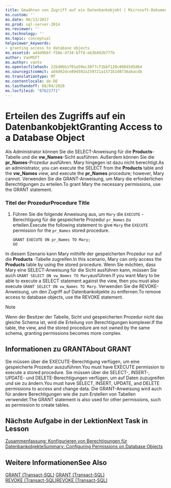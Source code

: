 ```yaml
---
title: Gewähren von Zugriff auf ein Datenbankobjekt | Microsoft-Dokumentation
ms.custom: ''
ms.date: 06/13/2017
ms.prod: sql-server-2014
ms.reviewer: ''
ms.technology: ''
ms.topic: conceptual
helpviewer_keywords:
- granting access to database objects
ms.assetid: a44d9bbf-f58e-4734-b7f4-eb3b492b777b
author: VanMSFT
ms.author: vanto
ms.openlocfilehash: 22bd0bb1f01e59ec30f7cf1bbf128c890d3d5d64
ms.sourcegitcommit: ad4d92dce894592a259721a1571b1d8736abacdb
ms.translationtype: MT
ms.contentlocale: de-DE
ms.lasthandoff: 08/04/2020
ms.locfileid: "87621771"
---
```

# <a name="granting-access-to-a-database-object"></a><span data-ttu-id="aff94-102">Erteilen des Zugriffs auf ein Datenbankobjekt</span><span class="sxs-lookup"><span data-stu-id="aff94-102">Granting Access to a Database Object</span></span>
  <span data-ttu-id="aff94-103"> Als Administrator können Sie die SELECT-Anweisung für die **Products**-Tabelle und die **vw_Names**-Sicht ausführen. Außerdem können Sie die **pr_Names**-Prozedur ausführen. Mary hingegen ist dazu nicht berechtigt.</span><span class="sxs-lookup"><span data-stu-id="aff94-103">As an administrator, you can execute the SELECT from the **Products** table and the **vw_Names** view, and execute the **pr_Names** procedure; however, Mary cannot.</span></span> <span data-ttu-id="aff94-104">Verwenden Sie die GRANT-Anweisung, um Mary die erforderlichen Berechtigungen zu erteilen.</span><span class="sxs-lookup"><span data-stu-id="aff94-104">To grant Mary the necessary permissions, use the GRANT statement.</span></span>  
  
### <a name="procedure-title"></a><span data-ttu-id="aff94-105">Titel der Prozedur</span><span class="sxs-lookup"><span data-stu-id="aff94-105">Procedure Title</span></span>  
  
1.  <span data-ttu-id="aff94-106">Führen Sie die folgende Anweisung aus, um `Mary` die `EXECUTE` -Berechtigung für die gespeicherte Prozedur `pr_Names` zu erteilen.</span><span class="sxs-lookup"><span data-stu-id="aff94-106">Execute the following statement to give `Mary` the `EXECUTE` permission for the `pr_Names` stored procedure.</span></span>  
  
    ```  
    GRANT EXECUTE ON pr_Names TO Mary;  
    GO  
    ```  
  
 <span data-ttu-id="aff94-107">In diesem Szenario kann Mary mithilfe der gespeicherten Prozedur nur auf die **Products** -Tabelle zugreifen.</span><span class="sxs-lookup"><span data-stu-id="aff94-107">In this scenario, Mary can only access the **Products** table by using the stored procedure.</span></span> <span data-ttu-id="aff94-108">Wenn Sie möchten, dass Mary eine SELECT-Anweisung für die Sicht ausführen kann, müssen Sie auch `GRANT SELECT ON vw_Names TO Mary`ausführen.</span><span class="sxs-lookup"><span data-stu-id="aff94-108">If you want Mary to be able to execute a SELECT statement against the view, then you must also execute `GRANT SELECT ON vw_Names TO Mary`.</span></span> <span data-ttu-id="aff94-109">Verwenden Sie die REVOKE-Anweisung, um den Zugriff auf Datenbankobjekte zu entfernen.</span><span class="sxs-lookup"><span data-stu-id="aff94-109">To remove access to database objects, use the REVOKE statement.</span></span>  
  
> [!NOTE]  
>  <span data-ttu-id="aff94-110">Wenn der Besitzer der Tabelle, Sicht und gespeicherten Prozedur nicht das gleiche Schema ist, wird die Erteilung von Berechtigungen komplexer.</span><span class="sxs-lookup"><span data-stu-id="aff94-110">If the table, the view, and the stored procedure are not owned by the same schema, granting permissions becomes more complex.</span></span>  
  
## <a name="about-grant"></a><span data-ttu-id="aff94-111">Informationen zu GRANT</span><span class="sxs-lookup"><span data-stu-id="aff94-111">About GRANT</span></span>  
 <span data-ttu-id="aff94-112">Sie müssen über die EXECUTE-Berechtigung verfügen, um eine gespeicherte Prozedur auszuführen.</span><span class="sxs-lookup"><span data-stu-id="aff94-112">You must have EXECUTE permission to execute a stored procedure.</span></span> <span data-ttu-id="aff94-113">Sie müssen über die SELECT-, INSERT-, UPDATE- und DELETE-Berechtigungen verfügen, um auf Daten zuzugreifen und sie zu ändern.</span><span class="sxs-lookup"><span data-stu-id="aff94-113">You must have SELECT, INSERT, UPDATE, and DELETE permissions to access and change data.</span></span> <span data-ttu-id="aff94-114">Die GRANT-Anweisung wird auch für andere Berechtigungen wie die zum Erstellen von Tabellen verwendet.</span><span class="sxs-lookup"><span data-stu-id="aff94-114">The GRANT statement is also used for other permissions, such as permission to create tables.</span></span>  
  
## <a name="next-task-in-lesson"></a><span data-ttu-id="aff94-115">Nächste Aufgabe in der Lektion</span><span class="sxs-lookup"><span data-stu-id="aff94-115">Next Task in Lesson</span></span>  
 [<span data-ttu-id="aff94-116">Zusammenfassung: Konfigurieren von Berechtigungen für Datenbankobjekte</span><span class="sxs-lookup"><span data-stu-id="aff94-116">Summary: Configuring Permissions on Database Objects</span></span>](lesson-2-5-summary-configuring-permissions-on-database-objects.md)  
  
## <a name="see-also"></a><span data-ttu-id="aff94-117">Weitere Informationen</span><span class="sxs-lookup"><span data-stu-id="aff94-117">See Also</span></span>  
 <span data-ttu-id="aff94-118">[GRANT &#40;Transact-SQL&#41;](/sql/t-sql/statements/grant-transact-sql) </span><span class="sxs-lookup"><span data-stu-id="aff94-118">[GRANT &#40;Transact-SQL&#41;](/sql/t-sql/statements/grant-transact-sql) </span></span>  
 [<span data-ttu-id="aff94-119">REVOKE &#40;Transact-SQL&#41;</span><span class="sxs-lookup"><span data-stu-id="aff94-119">REVOKE &#40;Transact-SQL&#41;</span></span>](/sql/t-sql/statements/revoke-transact-sql)  
  
  
